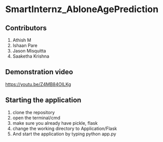 # SmartInternz_AbloneAgePrediction

## Contributors
1. Athish M
2. Ishaan Pare
3. Jason Misquitta
4. Saaketha Krishna

## Demonstration video

https://youtu.be/Z4MB84OILKg


## Starting the application

1. clone the repository
2. open the terminal/cmd
3. make sure you already have pickle, flask
4. change the working directory to Application/Flask
5. And start the application by typing python app.py
